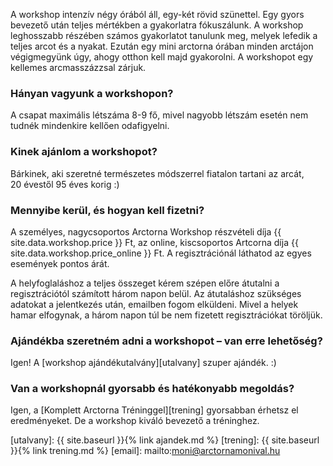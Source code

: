 A workshop intenzív négy órából áll, egy-két rövid szünettel. Egy
gyors bevezető után teljes mértékben a gyakorlatra fókuszálunk. A
workshop leghosszabb részében számos gyakorlatot tanulunk meg, melyek
lefedik a teljes arcot és a nyakat. Ezután egy mini arctorna órában
minden arctájon végigmegyünk úgy, ahogy otthon kell majd gyakorolni. A
workshopot egy kellemes arcmasszázzsal&nbsp;zárjuk.

### Hányan vagyunk a&nbsp;workshopon?

A csapat maximális létszáma 8-9 fő, mivel nagyobb létszám esetén nem
tudnék mindenkire kellően&nbsp;odafigyelni.

### Kinek ajánlom a&nbsp;workshopot?

Bárkinek, aki szeretné természetes módszerrel fiatalon tartani az
arcát, 20&nbsp;évestől <span class="u-NoWrap">95&nbsp;éves korig :)</span>

### Mennyibe kerül, és hogyan kell fizetni?

A személyes, nagycsoportos Arctorna Workshop részvételi díja {{
site.data.workshop.price }}&nbsp;Ft, az online, kiscsoportos Artcorna díja {{
site.data.workshop.price_online }}&nbsp;Ft. A regisztrációnál láthatod az egyes
események pontos árát.

A helyfoglaláshoz a teljes összeget kérem szépen előre átutalni a
regisztrációtól számított három napon belül. Az átutaláshoz szükséges adatokat
a jelentkezés után, emailben fogom elküldeni. Mivel a helyek hamar elfogynak,
a három napon túl be nem fizetett regisztrációkat töröljük.

### Ajándékba szeretném adni a workshopot – van&nbsp;erre&nbsp;lehetőség?

Igen! A  [workshop ajándékutalvány][utalvany] szuper ajándék. :)

### Van a workshopnál gyorsabb és hatékonyabb&nbsp;megoldás?

Igen, a [Komplett Arctorna Tréninggel][trening]
gyorsabban érhetsz el eredményeket. De a workshop kiváló bevezető
a tréninghez.


[utalvany]: {{ site.baseurl }}{% link ajandek.md %}
[trening]: {{ site.baseurl }}{% link trening.md %}
[email]: mailto:moni@arctornamonival.hu
